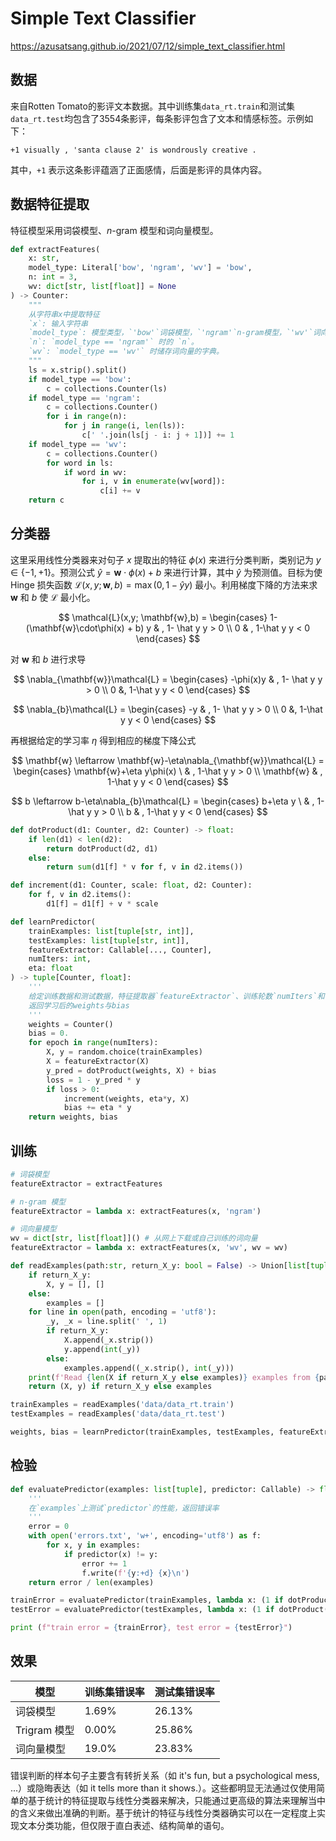 # Simple Text Classifier

https://azusatsang.github.io/2021/07/12/simple_text_classifier.html

## 数据

来自Rotten Tomato的影评文本数据。其中训练集`data_rt.train`和测试集`data_rt.test`均包含了3554条影评，每条影评包含了文本和情感标签。示例如下：

```
+1 visually , 'santa clause 2' is wondrously creative .
```

其中，`+1` 表示这条影评蕴涵了正面感情，后面是影评的具体内容。

## 数据特征提取

特征模型采用词袋模型、$n$-gram 模型和词向量模型。

```python
def extractFeatures(
    x: str, 
    model_type: Literal['bow', 'ngram', 'wv'] = 'bow', 
    n: int = 3, 
    wv: dict[str, list[float]] = None
) -> Counter:
    """
    从字符串x中提取特征
    `x`: 输入字符串
    `model_type`: 模型类型，`'bow'`词袋模型，`'ngram'`n-gram模型，`'wv'`词向量模型。
    `n`: `model_type == 'ngram'` 时的 `n`。
    `wv`: `model_type == 'wv'` 时储存词向量的字典。
    """
    ls = x.strip().split()
    if model_type == 'bow':
        c = collections.Counter(ls)
    if model_type == 'ngram':
        c = collections.Counter()
        for i in range(n):
            for j in range(i, len(ls)):
                c[' '.join(ls[j - i: j + 1])] += 1
    if model_type == 'wv':
        c = collections.Counter()
        for word in ls:
            if word in wv:
                for i, v in enumerate(wv[word]):
                    c[i] += v
    return c
```

## 分类器

这里采用线性分类器来对句子 $x$ 提取出的特征 $\phi(x)$ 来进行分类判断，类别记为 $y\in\{-1,+1\}$。预测公式 $\hat y = \mathbf{w}\cdot\phi(x) + b$ 来进行计算，其中 $\hat y$ 为预测值。目标为使 Hinge 损失函数 $\mathcal{L}(x,y; \mathbf{w},b)=\max(0,1-\hat y y)$ 最小。利用梯度下降的方法来求 $\mathbf{w}$ 和 $b$ 使 $\mathcal{L}$ 最小化。

$$
\mathcal{L}(x,y; \mathbf{w},b) = \begin{cases}
            1- (\mathbf{w}\cdot\phi(x) + b) y  & , 1- \hat y y > 0 \\
            0 & , 1-\hat y y < 0
        \end{cases} 
$$

对 $\mathbf{w}$ 和 $b$ 进行求导


$$
    \nabla_{\mathbf{w}}\mathcal{L} = \begin{cases}
        -\phi(x)y & ,  1- \hat y y > 0 \\
        0 &,  1-\hat y y < 0
    \end{cases} 
$$


$$
    \nabla_{b}\mathcal{L} = \begin{cases}
        -y & ,  1- \hat y y > 0 \\
        0 &,  1-\hat y y < 0
    \end{cases}
$$

再根据给定的学习率 $\eta$ 得到相应的梯度下降公式

$$
\mathbf{w} \leftarrow \mathbf{w}-\eta\nabla_{\mathbf{w}}\mathcal{L} = 
\begin{cases}
    \mathbf{w}+\eta y\phi(x) \ & ,  1-\hat y y > 0 \\
    \mathbf{w} & ,  1-\hat y y < 0
\end{cases}
$$

$$
b \leftarrow b-\eta\nabla_{b}\mathcal{L} = 
\begin{cases}
    b+\eta y \ & ,  1-\hat y y > 0 \\
    b & ,  1-\hat y y < 0
\end{cases}
$$

```python
def dotProduct(d1: Counter, d2: Counter) -> float:
    if len(d1) < len(d2):
        return dotProduct(d2, d1)
    else:
        return sum(d1[f] * v for f, v in d2.items())

def increment(d1: Counter, scale: float, d2: Counter):
    for f, v in d2.items():
        d1[f] = d1[f] + v * scale

def learnPredictor(
    trainExamples: list[tuple[str, int]], 
    testExamples: list[tuple[str, int]], 
    featureExtractor: Callable[..., Counter], 
    numIters: int, 
    eta: float
) -> tuple[Counter, float]:
    '''
    给定训练数据和测试数据，特征提取器`featureExtractor`、训练轮数`numIters`和学习率`eta`，
    返回学习后的weights与bias
    '''
    weights = Counter()
    bias = 0.
    for epoch in range(numIters):
        X, y = random.choice(trainExamples)
        X = featureExtractor(X)
        y_pred = dotProduct(weights, X) + bias
        loss = 1 - y_pred * y
        if loss > 0:
            increment(weights, eta*y, X)
            bias += eta * y
    return weights, bias
```

## 训练

```python
# 词袋模型
featureExtractor = extractFeatures 

# n-gram 模型
featureExtractor = lambda x: extractFeatures(x, 'ngram') 

# 词向量模型
wv = dict[str, list[float]]() # 从网上下载或自己训练的词向量
featureExtractor = lambda x: extractFeatures(x, 'wv', wv = wv)

def readExamples(path:str, return_X_y: bool = False) -> Union[list[tuple[str, int]], tuple[list[str], list[int]]]:
    if return_X_y:
        X, y = [], []
    else:
        examples = []
    for line in open(path, encoding = 'utf8'):
        _y, _x = line.split(' ', 1)
        if return_X_y:
            X.append(_x.strip())
            y.append(int(_y))
        else:
            examples.append((_x.strip(), int(_y)))
    print(f'Read {len(X if return_X_y else examples)} examples from {path}')
    return (X, y) if return_X_y else examples

trainExamples = readExamples('data/data_rt.train')
testExamples = readExamples('data/data_rt.test')

weights, bias = learnPredictor(trainExamples, testExamples, featureExtractor, numIters=numIters, eta=eta)
```

## 检验 

```python
def evaluatePredictor(examples: list[tuple], predictor: Callable) -> float:
    '''
    在`examples`上测试`predictor`的性能，返回错误率
    '''
    error = 0
    with open('errors.txt', 'w+', encoding='utf8') as f:
        for x, y in examples:
            if predictor(x) != y:
                error += 1
                f.write(f'{y:+d} {x}\n')
    return error / len(examples)

trainError = evaluatePredictor(trainExamples, lambda x: (1 if dotProduct(featureExtractor(x), weights) + bias >= 0 else -1))
testError = evaluatePredictor(testExamples, lambda x: (1 if dotProduct(featureExtractor(x), weights) + bias >= 0 else -1))

print (f"train error = {trainError}, test error = {testError}")
```

## 效果

| 模型         | 训练集错误率 | 测试集错误率 |
| ------------ | ------------ | ------------ |
| 词袋模型     | 1.69%        | 26.13%       |
| Trigram 模型 | 0.00%        | 25.86%       |
| 词向量模型   | 19.0\%       | 23.83%       |

错误判断的样本句子主要含有转折关系（如 it's fun, but a psychological mess, ...）或隐晦表达（如 it tells more than it shows.）。这些都明显无法通过仅使用简单的基于统计的特征提取与线性分类器来解决，只能通过更高级的算法来理解当中的含义来做出准确的判断。基于统计的特征与线性分类器确实可以在一定程度上实现文本分类功能，但仅限于直白表述、结构简单的语句。